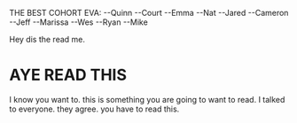 THE BEST COHORT EVA:
--Quinn
--Court
--Emma
--Nat
--Jared
--Cameron 
--Jeff
--Marissa
--Wes
--Ryan
--Mike 

Hey dis the read me. 

# AYE READ THIS

I know you want to. this is something you are going to want to read. I talked to everyone. they agree. you have to read this.